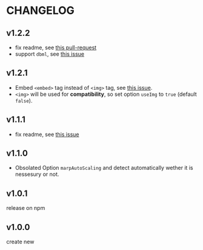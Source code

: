 # CHANGELOG

## v1.2.2

* fix readme, see [this pull-request](https://github.com/kazumatu981/markdown-it-kroki/pull/6)
* support `dbml`, see [this issue](https://github.com/kazumatu981/markdown-it-kroki/issues/5)

## v1.2.1

* Embed `<embed>` tag instead of `<img>` tag, see [this issue](https://github.com/kazumatu981/markdown-it-kroki/issues/2).
* `<img>` will be used for **compatibility**, so set option `useImg` to `true` (default `false`).

## v1.1.1

* fix readme, see [this issue](https://github.com/kazumatu981/markdown-it-kroki/issues/1)

## v1.1.0

* Obsolated Option `marpAutoScaling` and detect automatically wether it is nessesury or not.

## v1.0.1

release on npm

## v1.0.0

create new
